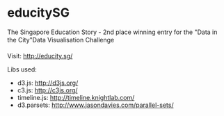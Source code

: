 educitySG
=========

The Singapore Education Story - 2nd place winning entry for the "Data in the City"Data Visualisation Challenge

Visit: http://educity.sg/

Libs used: 

* d3.js: http://d3js.org/
* c3.js: http://c3js.org/
* timeline.js: http://timeline.knightlab.com/
* d3.parsets: http://www.jasondavies.com/parallel-sets/
